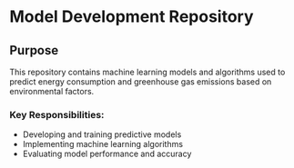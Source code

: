 # **Model Development Repository**

## **Purpose**
This repository contains machine learning models and algorithms used to predict energy consumption and greenhouse gas emissions based on environmental factors. 

### **Key Responsibilities**:
- Developing and training predictive models
- Implementing machine learning algorithms
- Evaluating model performance and accuracy
